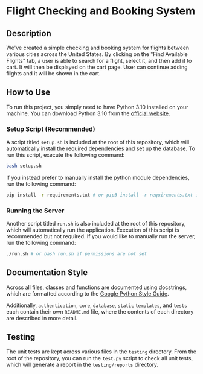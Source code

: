 # Flight Checking and Booking System

## Description

We've created a simple checking and booking system for flights between various cities across the United States. By clicking on the "Find Available Flights" tab, a user is able to search for a flight, select it, and then add it to cart. It will then be displayed on the cart page. User can continue adding flights and it will be shown in the cart.

## How to Use

To run this project, you simply need to have Python 3.10 installed on your machine. You can download Python 3.10 from the [official website](<https://www.python.org/downloads/release/python-3108>).

### Setup Script (Recommended)

A script titled `setup.sh` is included at the root of this repository, which will automatically install the required dependencies and set up the database. To run this script, execute the following command:

```bash
bash setup.sh
```

If you instead prefer to manually install the python module dependencies, run the following command:

```bash
pip install -r requirements.txt # or pip3 install -r requirements.txt if pip is not set to use Python 3
```

### Running the Server

Another script titled `run.sh` is also included at the root of this repository, which will automatically run the application. Execution of this script is recommended but not required. If you would like to manually run the server, run the following command:

```bash
./run.sh # or bash run.sh if permissions are not set
```

## Documentation Style

Across all files, classes and functions are documented using docstrings, which are formatted according to the [Google Python Style Guide](<https://google.github.io/styleguide/pyguide.html#38-comments-and-docstrings>).

Additionally, `authentication`, `core`, `database`, `static` `templates`, and `tests` each contain their own `README.md` file, where the contents of each directory are described in more detail.

## Testing

The unit tests are kept across various files in the `testing` directory. From the root of the repository, you can run the `test.py` script to check all unit tests, which will generate a report in the `testing/reports` directory.
